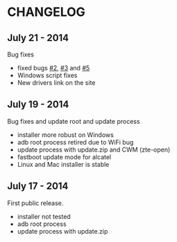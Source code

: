 CHANGELOG
=========

## July 21 - 2014

Bug fixes

* fixed bugs [#2](https://github.com/fxosbuilds/installer/issues/2), [#3](https://github.com/fxosbuilds/installer/issues/3) and [#5](https://github.com/fxosbuilds/installer/issues/5)
* Windows script fixes
* New drivers link on the site

## July 19 - 2014

Bug fixes and update root and update process

* installer more robust on Windows
* adb root process retired due to WiFi bug
* update process with update.zip and CWM (zte-open)
* fastboot update mode for alcatel
* Linux and Mac installer is stable

## July 17 - 2014

First public release.

* installer not tested
* adb root process
* update process with update.zip

